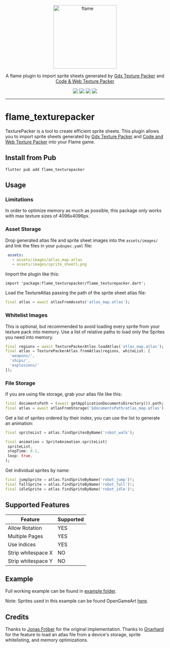 <!-- markdownlint-disable MD013 -->
<p align="center">
  <a href="https://flame-engine.org">
    <img alt="flame" width="200px" src="https://user-images.githubusercontent.com/6718144/101553774-3bc7b000-39ad-11eb-8a6a-de2daa31bd64.png">
  </a>
</p>

<p align="center">
A flame plugin to import sprite sheets generated by <a href="https://github.com/crashinvaders/gdx-texture-packer-gui">Gdx Texture Packer</a> and
<a href="https://www.codeandweb.com/texturepacker">Code & Web Texture Packer</a>
</p>

<p align="center">
  <a title="Pub" href="https://pub.dev/packages/flame_texturepacker" ><img src="https://img.shields.io/pub/v/flame_texturepacker.svg?style=popout" /></a>
  <a title="Test" href="https://github.com/flame-engine/flame/actions?query=workflow%3Acicd+branch%3Amain"><img src="https://github.com/flame-engine/flame/actions/workflows/cicd.yml/badge.svg?branch=main&event=push"/></a>
  <a title="Discord" href="https://discord.gg/pxrBmy4"><img src="https://img.shields.io/discord/509714518008528896.svg"/></a>
  <a title="Melos" href="https://github.com/invertase/melos"><img src="https://img.shields.io/badge/maintained%20with-melos-f700ff.svg"/></a>
</p>

---
<!-- markdownlint-enable MD013 -->

<!-- markdownlint-disable-next-line MD002 -->

# flame_texturepacker

TexturePacker is a tool to create efficient sprite sheets. This plugin allows you to import sprite
sheets generated by [Gdx Texture Packer][2] and [Code and Web Texture Packer][1] into your Flame game.


## Install from Pub

```console
flutter pub add flame_texturepacker
```


## Usage


### Limitations

In order to optimize memory as much as possible, this package only works with max texture sizes of 4096x4096px.

### Asset Storage

Drop generated atlas file and sprite sheet images into the `assets/images/` and link the files in your
`pubspec.yaml` file:

```yaml
 assets:
   - assets/images/atlas_map.atlas
   - assets/images/sprite_sheet1.png
```

Import the plugin like this:

`import 'package:flame_texturepacker/flame_texturepacker.dart';`

Load the TextureAtlas passing the path of the sprite sheet atlas file:

```Dart
final atlas = await atlasFromAssets('atlas_map.atlas');
```


### Whitelist Images

This is optional, but recommended to avoid loading every sprite from your texture pack into memory.
Use a list of relative paths to load only the Sprites you need into memory.

```Dart
final regions = await TexturePackerAtlas.loadAtlas('atlas_map.atlas');
final atlas = TexturePackerAtlas.fromAtlas(regions, whiteList: [
  'weapons/',
  'ships/',
  'explosions/'
]);
```


### File Storage

If you are using file storage, grab your atlas file like this:

```Dart
final documentsPath = (await getApplicationDocumentsDirectory()).path;
final atlas = await atlasFromStorage('$documentsPath/atlas_map.atlas');
```

Get a list of sprites ordered by their index, you can use the list to generate an animation:

```Dart
final spriteList = atlas.findSpritesByName('robot_walk');

final animation = SpriteAnimation.spriteList(
 spriteList,
 stepTime: 0.1,
 loop: true,
);
```

Get individual sprites by name:

```Dart
final jumpSprite = atlas.findSpriteByName('robot_jump')!;
final fallSprite = atlas.findSpriteByName('robot_fall')!;
final idleSprite = atlas.findSpriteByName('robot_idle')!;
```


## Supported Features

| Feature            | Supported |
|--------------------|-----------|
| Allow Rotation     | YES       |
| Multiple Pages     | YES       |
| Use indices        | YES       |
| Strip whitespace X | NO        |
| Strip whitespace Y | NO        |


## Example

Full working example can be found in [example folder][3].

Note: Sprites used in this example can be found OpenGameArt [here][4].


## Credits

Thanks to [Jonas Fröber][5] for the original implementation.
Thanks to [Gnarhard][6] for the feature to load an atlas file from a device's storage, sprite whitelisting, and memory optimizations.

[1]: https://www.codeandweb.com/texturepacker 'Code & Web Texture Packer'
[2]: https://github.com/crashinvaders/gdx-texture-packer-gui 'Gdx Texture Packer'
[3]: example/lib/main.dart 'Full working example'
[4]: https://opengameart.org/content/toon-characters-1 'Robot sprite'
[5]: https://github.com/Brixto
[6]: https://github.com/gnarhard
